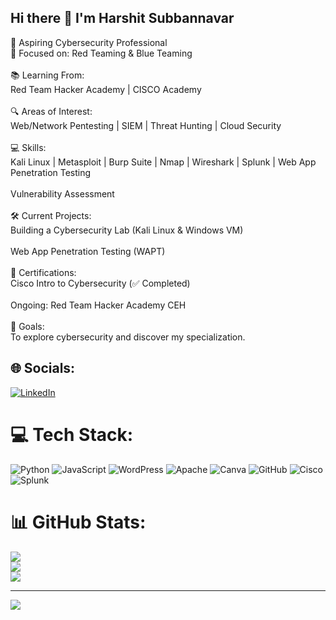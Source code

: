 ## Hi there 👋 I'm Harshit Subbannavar

🚀 Aspiring Cybersecurity Professional<br>🎯 Focused on: Red Teaming & Blue Teaming<br><br>📚 Learning From:<br>Red Team Hacker Academy | CISCO Academy<br><br>🔍 Areas of Interest:<br>Web/Network Pentesting | SIEM | Threat Hunting | Cloud Security<br><br>💻 Skills:<br>Kali Linux | Metasploit | Burp Suite | Nmap | Wireshark | Splunk | Web App Penetration Testing<br><br>Vulnerability Assessment<br><br>🛠️ Current Projects:<br>Building a Cybersecurity Lab (Kali Linux & Windows VM)<br><br>Web App Penetration Testing (WAPT)<br><br>📜 Certifications:<br>Cisco Intro to Cybersecurity (✅ Completed)<br><br>Ongoing: Red Team Hacker Academy CEH<br><br>🌟 Goals:<br>To explore cybersecurity and discover my specialization.


## 🌐 Socials:
[![LinkedIn](https://img.shields.io/badge/LinkedIn-%230077B5.svg?logo=linkedin&logoColor=white)](https://linkedin.com/in/https://www.linkedin.com/in/harshitsubbannavar/) 

# 💻 Tech Stack:
![Python](https://img.shields.io/badge/python-3670A0?style=flat-square&logo=python&logoColor=ffdd54) ![JavaScript](https://img.shields.io/badge/javascript-%23323330.svg?style=flat-square&logo=javascript&logoColor=%23F7DF1E) ![WordPress](https://img.shields.io/badge/WordPress-%23117AC9.svg?style=flat-square&logo=WordPress&logoColor=white) ![Apache](https://img.shields.io/badge/apache-%23D42029.svg?style=flat-square&logo=apache&logoColor=white) ![Canva](https://img.shields.io/badge/Canva-%2300C4CC.svg?style=flat-square&logo=Canva&logoColor=white) ![GitHub](https://img.shields.io/badge/github-%23121011.svg?style=flat-square&logo=github&logoColor=white) ![Cisco](https://img.shields.io/badge/cisco-%23049fd9.svg?style=flat-square&logo=cisco&logoColor=black) ![Splunk](https://img.shields.io/badge/splunk-%23000000.svg?style=flat-square&logo=splunk&logoColor=white)
# 📊 GitHub Stats:
![](https://github-readme-stats.vercel.app/api?username=HarshitSubbannavar&theme=blue-green&hide_border=false&include_all_commits=true&count_private=true)<br/>
![](https://nirzak-streak-stats.vercel.app/?user=HarshitSubbannavar&theme=blue-green&hide_border=false)<br/>
![](https://github-readme-stats.vercel.app/api/top-langs/?username=HarshitSubbannavar&theme=blue-green&hide_border=false&include_all_commits=true&count_private=true&layout=compact)

---
[![](https://visitcount.itsvg.in/api?id=HarshitSubbannavar&icon=0&color=0)](https://visitcount.itsvg.in)

<!-- Proudly created with GPRM ( https://gprm.itsvg.in ) -->
